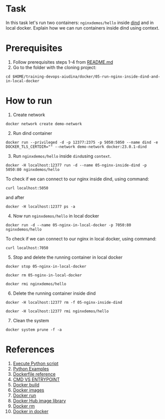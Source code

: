 
# Task
In this task let's run two containers: `nginxdemos/hello` inside [dind](https://itnext.io/docker-in-docker-521958d34efd) and in local docker. Explain how we can run containers inside dind using context.

# Prerequisites 

1. Follow prerequisites steps 1-4 from [README.md](../../README.md)
2. Go to the folder with the cloning project:
```
cd $HOME/training-devops-aiudina/docker/05-run-nginx-inside-dind-and-in-local-docker
```

# How to run 

1. Create network
```
docker network create demo-network
```
2. Run dind container
```
docker run --privileged -d -p 12377:2375 -p 5050:5050 --name dind -e DOCKER_TLS_CERTDIR="" --network demo-network docker:23.0.1-dind
```
3. Run `nginxdemos/hello` inside `dind`using `context`. 
```
docker -H localhost:12377 run -d --name 05-nginx-inside-dind -p 5050:80 nginxdemos/hello
```

To check if we can connect to our nginx inside dind, using command:
```
curl localhost:5050
```
and after
```
docker -H localhost:12377 ps -a
```

4. Now run `nginxdemos/hello` in local docker

```
docker run -d --name 05-nginx-in-local-docker -p 7050:80 nginxdemos/hello 
```
To check if we can connect to our nginx in local docker, using command:
```
curl localhost:7050
```

5. Stop and delete the running container in local docker
```
docker stop 05-nginx-in-local-docker 
```
```
docker rm 05-nginx-in-local-docker 
```
```
docker rmi nginxdemos/hello 
```
6. Delete the running container inside dind
```
docker -H localhost:12377 rm -f 05-nginx-inside-dind
```
```
docker -H localhost:12377 rmi nginxdemos/hello
```
7. Clean the system
```
docker system prune -f -a 
```
# References
1. [Execute Python script](https://pythonbasics.org/execute-python-scripts/)
2. [Python Examples](https://docs.python.org/3/library/argparse.html)
3. [Dockerfile reference](https://docs.docker.com/engine/reference/builder/)
4. [CMD VS ENTRYPOINT](https://www.bmc.com/blogs/docker-cmd-vs-entrypoint/)
5. [Docker build](https://docs.docker.com/engine/reference/commandline/build/)
6. [Docker images](https://docs.docker.com/engine/reference/commandline/images/)
7. [Docker run](https://docs.docker.com/engine/reference/commandline/run/)
8. [Docker Hub image library](https://hub.docker.com/)
9. [Docker rm ](https://docs.docker.com/engine/reference/commandline/rm/)
10. [Docker in docker](https://itnext.io/docker-in-docker-521958d34efd)


